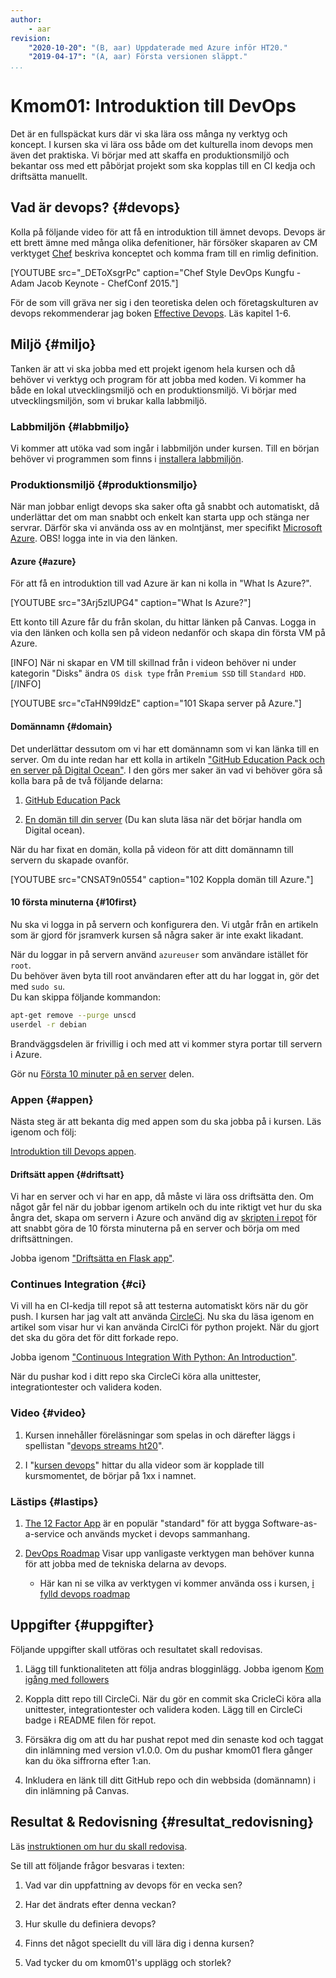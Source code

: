 ```yaml
---
author:
    - aar
revision:
    "2020-10-20": "(B, aar) Uppdaterade med Azure inför HT20."
    "2019-04-17": "(A, aar) Första versionen släppt."
...
```

Kmom01: Introduktion till DevOps
==================================

Det är en fullspäckat kurs där vi ska lära oss många ny verktyg och koncept. I kursen ska vi lära oss både om det kulturella inom devops men även det praktiska. Vi börjar med att skaffa en produktionsmiljö och bekantar oss med ett påbörjat projekt som ska kopplas till en CI kedja och driftsätta manuellt.


<!-- more -->



## Vad är devops? {#devops}

Kolla på följande video för att få en introduktion till ämnet devops. Devops är ett brett ämne med många olika defenitioner, här försöker skaparen av CM verktyget [Chef](https://www.chef.io) beskriva konceptet och komma fram till en rimlig definition.

[YOUTUBE src="_DEToXsgrPc" caption="Chef Style DevOps Kungfu - Adam Jacob Keynote - ChefConf 2015."]


<!-- Ny video https://www.youtube.com/watch?v=Me3ea4nUt0U kortare och med om arbetsflödet -->

För de som vill gräva ner sig i den teoretiska delen och företagskulturen av devops rekommenderar jag boken [Effective Devops](http://tinyurl.com/yyuw7a9w). Läs kapitel 1-6.

<!-- https://tinyurl.com/y4kyayqa the devops handbook -->


## Miljö {#miljo}

Tanken är att vi ska jobba med ett projekt igenom hela kursen och då behöver vi verktyg och program för att jobba med koden. Vi kommer ha både en lokal utvecklingsmiljö och en produktionsmiljö. Vi börjar med utvecklingsmiljön, som vi brukar kalla labbmiljö.



### Labbmiljön  {#labbmiljo}

Vi kommer att utöka vad som ingår i labbmiljön under kursen. Till en början behöver vi programmen som finns i [installera labbmiljön](./../labbmiljo).



### Produktionsmiljö {#produktionsmiljo}

När man jobbar enligt devops ska saker ofta gå snabbt och automatiskt, då underlättar det om man snabbt och enkelt kan starta upp och stänga ner servrar. Därför ska vi använda oss av en molntjänst, mer specifikt [Microsoft Azure](https://azure.microsoft.com/en-us/). OBS! logga inte in via den länken.



#### Azure {#azure}

För att få en introduktion till vad Azure är kan ni kolla in "What Is Azure?".

[YOUTUBE src="3Arj5zlUPG4" caption="What Is Azure?"]

Ett konto till Azure får du från skolan, du hittar länken på Canvas. Logga in via den länken och kolla sen på videon nedanför och skapa din första VM på Azure.

[INFO]
När ni skapar en VM till skillnad från i videon behöver ni under kategorin "Disks" ändra `OS disk type` från `Premium SSD` till `Standard HDD`.
[/INFO]

[YOUTUBE src="cTaHN99ldzE" caption="101 Skapa server på Azure."]




#### Domännamn {#domain}

Det underlättar dessutom om vi har ett domännamn som vi kan länka till en server. Om du inte redan har ett kolla in artikeln ["GitHub Education Pack och en server på Digital Ocean"](kunskap/github-education-pack-och-en-server-pa-digital-ocean). I den görs mer saker än vad vi behöver göra så kolla bara på de två följande delarna:

1. [GitHub Education Pack](kunskap/github-education-pack-och-en-server-pa-digital-ocean#gep)

1. [En domän till din server](kunskap/github-education-pack-och-en-server-pa-digital-ocean#domain) (Du kan sluta läsa när det börjar handla om Digital ocean).

<!-- Möjlig alternativ till namecheap, http://www.dot.tk/en/index.html?lang=en -->

När du har fixat en domän, kolla på videon för att ditt domännamn till servern du skapade ovanför.

[YOUTUBE src="CNSAT9n0554" caption="102 Koppla domän till Azure."]



#### 10 första minuterna {#10first}

Nu ska vi logga in på servern och konfigurera den. Vi utgår från en artikeln som är gjord för jsramverk kursen så några saker är inte exakt likadant.

När du loggar in på servern använd `azureuser` som användare istället för `root`.  
Du behöver även byta till root användaren efter att du har loggat in, gör det med `sudo su`.  
Du kan skippa följande kommandon:

```bash
apt-get remove --purge unscd
userdel -r debian
```

Brandväggsdelen är frivillig i och med att vi kommer styra portar till servern i Azure.

Gör nu [Första 10 minuter på en server](kunskap/github-education-pack-och-en-server-pa-digital-ocean#first10) delen. 



### Appen {#appen}

Nästa steg är att bekanta dig med appen som du ska jobba på i kursen. Läs igenom och följ:

[Introduktion till Devops appen](kunskap/introduktion_till_devops_appen).



#### Driftsätt appen {#driftsatt}

Vi har en server och vi har en app, då måste vi lära oss driftsätta den. Om något går fel när du jobbar igenom artikeln och du inte riktigt vet hur du ska ångra det, skapa om servern i Azure och använd dig av [skripten i repot](https://github.com/dbwebb-se/microblog/tree/master/scripts) för att snabbt göra de 10 första minuterna på en server och börja om med driftsättningen.

Jobba igenom ["Driftsätta en Flask app"](kunskap/driftsatta-en-flask-app).

<!-- https://askubuntu.com/questions/879437/ensurepip-is-disabled-in-debian-ubuntu-for-the-system-python -->



### Continues Integration {#ci}

Vi vill ha en CI-kedja till repot så att testerna automatiskt körs när du gör push. I kursen har jag valt att använda [CircleCi](https://circleci.com/). Nu ska du läsa igenom en artikel som visar hur vi kan använda CirclCi för python projekt. När du gjort det ska du göra det för ditt forkade repo.

Jobba igenom ["Continuous Integration With Python: An Introduction"](https://realpython.com/python-continuous-integration/).

När du pushar kod i ditt repo ska CircleCi köra alla unittester, integrationtester och validera koden.



### Video {#video}

1. Kursen innehåller föreläsningar som spelas in och därefter läggs i spellistan "[devops streams ht20](https://www.youtube.com/playlist?list=PLKtP9l5q3ce_MEDc_y12Zxdf3_zgb6YWy)".

1. I "[kursen devops](https://www.youtube.com/playlist?list=PLKtP9l5q3ce8s67TUj2qS85C4g1pbrx78)" hittar du alla videor som är kopplade till kursmomentet, de börjar på 1xx i namnet.



### Lästips {#lastips}

1. [The 12 Factor App](https://12factor.net/) är en populär "standard" för att bygga Software-as-a-service och  används mycket i devops sammanhang.

1. [DevOps Roadmap](https://roadmap.sh/devops) Visar upp vanligaste verktygen man behöver kunna för att jobba med de tekniska delarna av devops.

    - Här kan ni se vilka av verktygen vi kommer använda oss i kursen, [i fylld devops roadmap](image/devops/devops-roadmap-filled.png)



Uppgifter  {#uppgifter}
-------------------------------------------

Följande uppgifter skall utföras och resultatet skall redovisas.

1. Lägg till funktionaliteten att följa andras blogginlägg. Jobba igenom [Kom igång med followers](kunskap/kom-igang-med-followers)

1. Koppla ditt repo till CircleCi. När du gör en commit ska CricleCi köra alla unittester, integrationtester och validera koden. Lägg till en CircleCi badge i README filen för repot.

1. Försäkra dig om att du har pushat repot med din senaste kod och taggat din inlämning med version v1.0.0. Om du pushar kmom01 flera gånger kan du öka siffrorna efter 1:an.

1. Inkludera en länk till ditt GitHub repo och din webbsida (domännamn) i din inlämning på Canvas.



Resultat & Redovisning  {#resultat_redovisning}
-----------------------------------------------

Läs [instruktionen om hur du skall redovisa](./../redovisa).

Se till att följande frågor besvaras i texten:

1. Vad var din uppfattning av devops för en vecka sen?

1. Har det ändrats efter denna veckan?

1. Hur skulle du definiera devops?

1. Finns det något speciellt du vill lära dig i denna kursen?

1. Vad tycker du om kmom01's upplägg och storlek?
